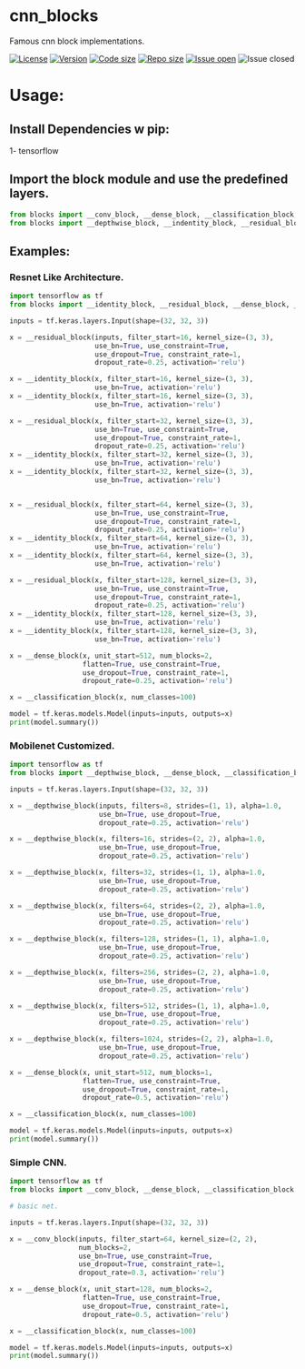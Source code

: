 # cnn_blocks
Famous cnn block implementations.

[![License](https://img.shields.io/github/license/KiLJ4EdeN/cnn_blocks)](https://img.shields.io/github/license/KiLJ4EdeN/cnn_blocks) [![Version](https://img.shields.io/github/v/tag/KiLJ4EdeN/FelixbleNN)](https://img.shields.io/github/v/tag/KiLJ4EdeN/cnn_blocks) [![Code size](https://img.shields.io/github/languages/code-size/KiLJ4EdeN/cnn_blocks)](https://img.shields.io/github/languages/code-size/KiLJ4EdeN/cnn_blocks) [![Repo size](https://img.shields.io/github/repo-size/KiLJ4EdeN/cnn_blocks)](https://img.shields.io/github/repo-size/KiLJ4EdeN/cnn_blocks) [![Issue open](https://img.shields.io/github/issues/KiLJ4EdeN/cnn_blocks)](https://img.shields.io/github/issues/KiLJ4EdeN/cnn_blocks)
![Issue closed](https://img.shields.io/github/issues-closed/KiLJ4EdeN/cnn_blocks)


# Usage:
## Install Dependencies w pip:

1- tensorflow


## Import the block module and use the predefined  layers.
```python
from blocks import __conv_block, __dense_block, __classification_block, __parallel_block
from blocks import __depthwise_block, __indentity_block, __residual_block
```


## Examples:
### Resnet Like Architecture.
```python
import tensorflow as tf
from blocks import __identity_block, __residual_block, __dense_block, __classification_block

inputs = tf.keras.layers.Input(shape=(32, 32, 3))

x = __residual_block(inputs, filter_start=16, kernel_size=(3, 3),
                     use_bn=True, use_constraint=True,
                     use_dropout=True, constraint_rate=1,
                     dropout_rate=0.25, activation='relu')

x = __identity_block(x, filter_start=16, kernel_size=(3, 3),
                     use_bn=True, activation='relu')
x = __identity_block(x, filter_start=16, kernel_size=(3, 3),
                     use_bn=True, activation='relu')

x = __residual_block(x, filter_start=32, kernel_size=(3, 3),
                     use_bn=True, use_constraint=True,
                     use_dropout=True, constraint_rate=1,
                     dropout_rate=0.25, activation='relu')
x = __identity_block(x, filter_start=32, kernel_size=(3, 3),
                     use_bn=True, activation='relu')
x = __identity_block(x, filter_start=32, kernel_size=(3, 3),
                     use_bn=True, activation='relu')


x = __residual_block(x, filter_start=64, kernel_size=(3, 3),
                     use_bn=True, use_constraint=True,
                     use_dropout=True, constraint_rate=1,
                     dropout_rate=0.25, activation='relu')
x = __identity_block(x, filter_start=64, kernel_size=(3, 3),
                     use_bn=True, activation='relu')
x = __identity_block(x, filter_start=64, kernel_size=(3, 3),
                     use_bn=True, activation='relu')

x = __residual_block(x, filter_start=128, kernel_size=(3, 3),
                     use_bn=True, use_constraint=True,
                     use_dropout=True, constraint_rate=1,
                     dropout_rate=0.25, activation='relu')
x = __identity_block(x, filter_start=128, kernel_size=(3, 3),
                     use_bn=True, activation='relu')
x = __identity_block(x, filter_start=128, kernel_size=(3, 3),
                     use_bn=True, activation='relu')

x = __dense_block(x, unit_start=512, num_blocks=2,
                  flatten=True, use_constraint=True,
                  use_dropout=True, constraint_rate=1,
                  dropout_rate=0.25, activation='relu')

x = __classification_block(x, num_classes=100)

model = tf.keras.models.Model(inputs=inputs, outputs=x)
print(model.summary())
```

### Mobilenet Customized.
```python
import tensorflow as tf
from blocks import __depthwise_block, __dense_block, __classification_block

inputs = tf.keras.layers.Input(shape=(32, 32, 3))

x = __depthwise_block(inputs, filters=8, strides=(1, 1), alpha=1.0,
                      use_bn=True, use_dropout=True, 
                      dropout_rate=0.25, activation='relu')

x = __depthwise_block(x, filters=16, strides=(2, 2), alpha=1.0,
                      use_bn=True, use_dropout=True, 
                      dropout_rate=0.25, activation='relu')

x = __depthwise_block(x, filters=32, strides=(1, 1), alpha=1.0,
                      use_bn=True, use_dropout=True, 
                      dropout_rate=0.25, activation='relu')

x = __depthwise_block(x, filters=64, strides=(2, 2), alpha=1.0,
                      use_bn=True, use_dropout=True, 
                      dropout_rate=0.25, activation='relu')

x = __depthwise_block(x, filters=128, strides=(1, 1), alpha=1.0,
                      use_bn=True, use_dropout=True, 
                      dropout_rate=0.25, activation='relu')

x = __depthwise_block(x, filters=256, strides=(2, 2), alpha=1.0,
                      use_bn=True, use_dropout=True, 
                      dropout_rate=0.25, activation='relu')

x = __depthwise_block(x, filters=512, strides=(1, 1), alpha=1.0,
                      use_bn=True, use_dropout=True, 
                      dropout_rate=0.25, activation='relu')

x = __depthwise_block(x, filters=1024, strides=(2, 2), alpha=1.0,
                      use_bn=True, use_dropout=True, 
                      dropout_rate=0.25, activation='relu')

x = __dense_block(x, unit_start=512, num_blocks=1,
                  flatten=True, use_constraint=True,
                  use_dropout=True, constraint_rate=1,
                  dropout_rate=0.5, activation='relu')

x = __classification_block(x, num_classes=100)

model = tf.keras.models.Model(inputs=inputs, outputs=x)
print(model.summary())
```

### Simple CNN.
```python
import tensorflow as tf
from blocks import __conv_block, __dense_block, __classification_block

# basic net.

inputs = tf.keras.layers.Input(shape=(32, 32, 3))

x = __conv_block(inputs, filter_start=64, kernel_size=(2, 2),
                 num_blocks=2,
                 use_bn=True, use_constraint=True,
                 use_dropout=True, constraint_rate=1,
                 dropout_rate=0.3, activation='relu')

x = __dense_block(x, unit_start=128, num_blocks=2,
                  flatten=True, use_constraint=True,
                  use_dropout=True, constraint_rate=1,
                  dropout_rate=0.5, activation='relu')

x = __classification_block(x, num_classes=100)

model = tf.keras.models.Model(inputs=inputs, outputs=x)
print(model.summary())
```
